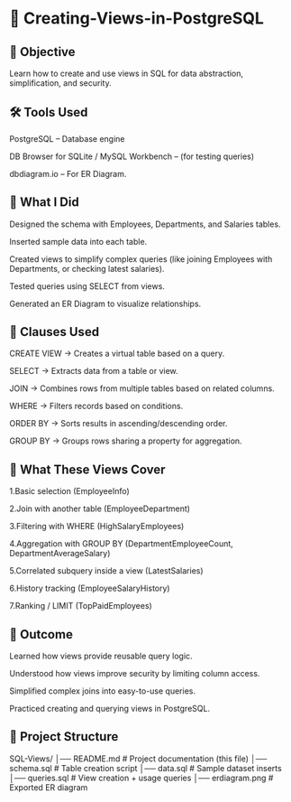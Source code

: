 # 📘 Creating-Views-in-PostgreSQL

## 🎯 Objective

Learn how to create and use views in SQL for data abstraction, simplification, and security.


## 🛠️ Tools Used

PostgreSQL – Database engine

DB Browser for SQLite / MySQL Workbench – (for testing queries)

dbdiagram.io – For ER Diagram.

## 🚀 What I Did

Designed the schema with Employees, Departments, and Salaries tables.

Inserted sample data into each table.

Created views to simplify complex queries (like joining Employees with Departments, or checking latest salaries).

Tested queries using SELECT from views.

Generated an ER Diagram to visualize relationships.

## 📝 Clauses Used

CREATE VIEW → Creates a virtual table based on a query.

SELECT → Extracts data from a table or view.

JOIN → Combines rows from multiple tables based on related columns.

WHERE → Filters records based on conditions.

ORDER BY → Sorts results in ascending/descending order.

GROUP BY → Groups rows sharing a property for aggregation.

## 📌 What These Views Cover

1.Basic selection (EmployeeInfo)

2.Join with another table (EmployeeDepartment)

3.Filtering with WHERE (HighSalaryEmployees)

4.Aggregation with GROUP BY (DepartmentEmployeeCount, DepartmentAverageSalary)

5.Correlated subquery inside a view (LatestSalaries)

6.History tracking (EmployeeSalaryHistory)

7.Ranking / LIMIT (TopPaidEmployees)

## 🔑 Outcome

Learned how views provide reusable query logic.

Understood how views improve security by limiting column access.

Simplified complex joins into easy-to-use queries.

Practiced creating and querying views in PostgreSQL.

## 📂 Project Structure
SQL-Views/
│── README.md         # Project documentation (this file)
│── schema.sql        # Table creation script
│── data.sql          # Sample dataset inserts
│── queries.sql       # View creation + usage queries
│── erdiagram.png     # Exported ER diagram

